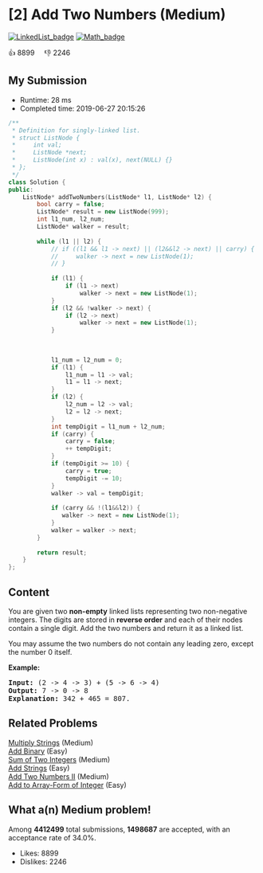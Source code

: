 # [2] Add Two Numbers (Medium)

[![LinkedList_badge](https://img.shields.io/badge/topic-LinkedList-green.svg)](https://leetcode.com/problems/add-two-numbers/)  [![Math_badge](https://img.shields.io/badge/topic-Math-green.svg)](https://leetcode.com/problems/add-two-numbers/) 

:+1: 8899 &nbsp; &nbsp; :thumbsdown: 2246

## My Submission

- Runtime: 28 ms
- Completed time: 2019-06-27 20:15:26

```cpp
/**
 * Definition for singly-linked list.
 * struct ListNode {
 *     int val;
 *     ListNode *next;
 *     ListNode(int x) : val(x), next(NULL) {}
 * };
 */
class Solution {
public:
    ListNode* addTwoNumbers(ListNode* l1, ListNode* l2) {
        bool carry = false;
        ListNode* result = new ListNode(999);
        int l1_num, l2_num;
        ListNode* walker = result;
        
        while (l1 || l2) {
            // if ((l1 && l1 -> next) || (l2&&l2 -> next) || carry) {
            //     walker -> next = new ListNode(1);
            // }
            
            if (l1) {
                if (l1 -> next)
                    walker -> next = new ListNode(1);
            }
            if (l2 && !walker -> next) {
                if (l2 -> next)
                    walker -> next = new ListNode(1);
            }
            
                
            
            l1_num = l2_num = 0;
            if (l1) {
                l1_num = l1 -> val;
                l1 = l1 -> next;
            }
            if (l2) {
                l2_num = l2 -> val;
                l2 = l2 -> next;
            }
            int tempDigit = l1_num + l2_num;
            if (carry) {
                carry = false;
                ++ tempDigit;
            }
            if (tempDigit >= 10) {
                carry = true;
                tempDigit -= 10;
            }
            walker -> val = tempDigit;
            
            if (carry && !(l1&&l2)) {
               walker -> next = new ListNode(1);
            }
            walker = walker -> next;
        }
       
        return result;
    }
};
```

## Content
<p>You are given two <b>non-empty</b> linked lists representing two non-negative integers. The digits are stored in <b>reverse order</b> and each of their nodes contain a single digit. Add the two numbers and return it as a linked list.</p>

<p>You may assume the two numbers do not contain any leading zero, except the number 0 itself.</p>

<p><b>Example:</b></p>

<pre>
<b>Input:</b> (2 -&gt; 4 -&gt; 3) + (5 -&gt; 6 -&gt; 4)
<b>Output:</b> 7 -&gt; 0 -&gt; 8
<b>Explanation:</b> 342 + 465 = 807.
</pre>


## Related Problems
[Multiply Strings](https://leetcode.com/problems/multiply-strings/) (Medium) <br>
[Add Binary](https://leetcode.com/problems/add-binary/) (Easy) <br>
[Sum of Two Integers](https://leetcode.com/problems/sum-of-two-integers/) (Medium) <br>
[Add Strings](https://leetcode.com/problems/add-strings/) (Easy) <br>
[Add Two Numbers II](https://leetcode.com/problems/add-two-numbers-ii/) (Medium) <br>
[Add to Array-Form of Integer](https://leetcode.com/problems/add-to-array-form-of-integer/) (Easy) <br>

## What a(n) Medium problem!
Among **4412499** total submissions, **1498687** are accepted, with an acceptance rate of 34.0%. <br>

- Likes: 8899
- Dislikes: 2246

